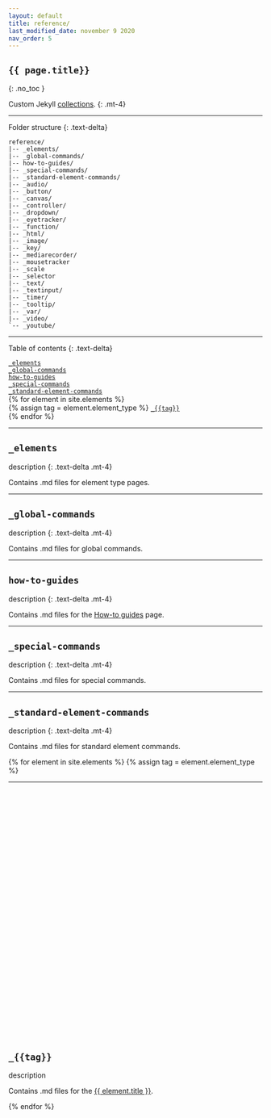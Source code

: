 ```yaml
---
layout: default
title: reference/
last_modified_date: november 9 2020
nav_order: 5
---
```


## `{{ page.title}}`
{: .no_toc }

Custom Jekyll [collections](https://jekyllrb.com/docs/step-by-step/09-collections/).
{: .mt-4}

---

Folder structure
{: .text-delta}

```treeview
reference/
|-- _elements/
|-- _global-commands/
|-- how-to-guides/
|-- _special-commands/
|-- _standard-element-commands/
|-- _audio/
|-- _button/
|-- _canvas/
|-- _controller/
|-- _dropdown/
|-- _eyetracker/
|-- _function/
|-- _html/
|-- _image/
|-- _key/
|-- _mediarecorder/
|-- _mousetracker
|-- _scale
|-- _selector
|-- _text/
|-- _textinput/
|-- _timer/
|-- _tooltip/
|-- _var/
|-- _video/
`-- _youtube/
```

---

Table of contents
{: .text-delta}

<div class="command-table mt-2 mb-6">
  <div><a href="#_elements"><code>_elements</code></a></div>
  <div><a href="#_global-commands"><code>_global-commands</code></a></div>
  <div><a href="#how-to-guides"><code>how-to-guides</code></a></div>
  <div><a href="#_special-commands"><code>_special-commands</code></a></div>
  <div><a href="#_standard-element-commands"><code>_standard-element-commands</code></a></div>
  {% for element in site.elements %}
  <div>
      {% assign tag = element.element_type %}
      <a href="#_{{tag}}"><code>_{{tag}}</code></a>
  </div>
  {% endfor %}
</div>

---

## `_elements`
description
{: .text-delta .mt-4}

Contains .md files for element type pages.

---

## `_global-commands`
description
{: .text-delta .mt-4}

Contains .md files for global commands.

---

## `how-to-guides`
description
{: .text-delta .mt-4}

Contains .md files for the [How-to guides]({{site.baseurl}}/how-to-guides) page.

---

## `_special-commands`
description
{: .text-delta .mt-4}

Contains .md files for special commands.

---

## `_standard-element-commands`
description
{: .text-delta .mt-4}

Contains .md files for standard element commands.


{% for element in site.elements %}
  {% assign tag = element.element_type %}
  <hr>

  <h2 id="_{{tag}}"><a href="#_{{tag}}" class="anchor-heading" aria-labelledby="_{{tag}}"><svg viewBox="0 0 16 16" aria-hidden="true"><use xlink:href="#svg-link"></use></svg></a><code>_{{tag}}</code></h2> 

  <p class="text-delta mt-4">description</p>
  <p> Contains .md files for the <a href="{{ element.url | absolute_url}}">{{ element.title }}</a>.<p>

{% endfor %}
